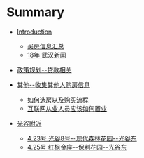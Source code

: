 # Summary

* [Introduction]()
  * [买房信息汇总](README.md)
  * [18年 武汉新闻](/新闻/2018_武汉.md)

* [政策规划--贷款相关]()
* [其他--收集其他人购房信息]()
  * [如何选房以及购买流程](/其他/qita.md)
  * [互联网从业人员应该如何置业](/其他/互联网从业人员应该如何置业.md)

* [光谷附近]()
  * [4.23号 光谷8号--现代森林花园--光谷东](/光谷圈/04-23.md)
  * [4.25号 红枫金座--保利花园--光谷东](/光谷圈/04-25.md)

